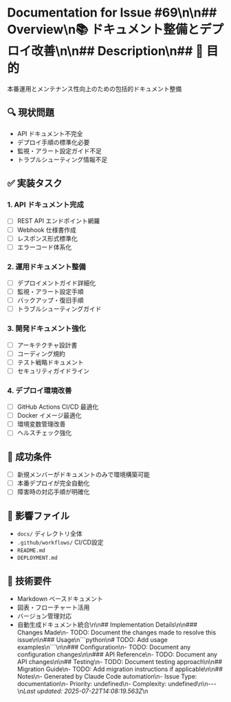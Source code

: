 # Documentation for Issue #69\n\n## Overview\n📚 ドキュメント整備とデプロイ改善\n\n## Description\n## 🎯 目的
本番運用とメンテナンス性向上のための包括的ドキュメント整備

## 🔍 現状問題
- API ドキュメント不完全
- デプロイ手順の標準化必要
- 監視・アラート設定ガイド不足
- トラブルシューティング情報不足

## ✅ 実装タスク
### 1. API ドキュメント完成
- [ ] REST API エンドポイント網羅
- [ ] Webhook 仕様書作成
- [ ] レスポンス形式標準化
- [ ] エラーコード体系化

### 2. 運用ドキュメント整備
- [ ] デプロイメントガイド詳細化
- [ ] 監視・アラート設定手順
- [ ] バックアップ・復旧手順
- [ ] トラブルシューティングガイド

### 3. 開発ドキュメント強化
- [ ] アーキテクチャ設計書
- [ ] コーディング規約
- [ ] テスト戦略ドキュメント
- [ ] セキュリティガイドライン

### 4. デプロイ環境改善
- [ ] GitHub Actions CI/CD 最適化
- [ ] Docker イメージ最適化
- [ ] 環境変数管理改善
- [ ] ヘルスチェック強化

## 🎯 成功条件
- [ ] 新規メンバーがドキュメントのみで環境構築可能
- [ ] 本番デプロイが完全自動化
- [ ] 障害時の対応手順が明確化

## 📁 影響ファイル
- `docs/` ディレクトリ全体
- `.github/workflows/` CI/CD設定
- `README.md`
- `DEPLOYMENT.md`

## 🔧 技術要件
- Markdown ベースドキュメント
- 図表・フローチャート活用
- バージョン管理対応
- 自動生成ドキュメント統合\n\n## Implementation Details\n\n### Changes Made\n- TODO: Document the changes made to resolve this issue\n\n### Usage\n\`\`\`python\n# TODO: Add usage examples\n\`\`\`\n\n### Configuration\n- TODO: Document any configuration changes\n\n### API Reference\n- TODO: Document any API changes\n\n## Testing\n- TODO: Document testing approach\n\n## Migration Guide\n- TODO: Add migration instructions if applicable\n\n## Notes\n- Generated by Claude Code automation\n- Issue Type: documentation\n- Priority: undefined\n- Complexity: undefined\n\n---\n*Last updated: 2025-07-22T14:08:19.563Z*\n